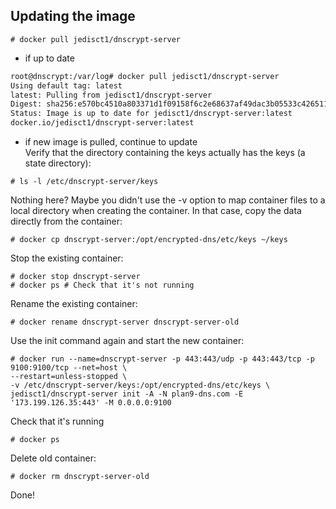 ## Updating the image
```
# docker pull jedisct1/dnscrypt-server
```

- if up to date
```sh
root@dnscrypt:/var/log# docker pull jedisct1/dnscrypt-server
Using default tag: latest
latest: Pulling from jedisct1/dnscrypt-server
Digest: sha256:e570bc4510a803371d1f09158f6c2e68637af49dac3b05533c4265115e55438e
Status: Image is up to date for jedisct1/dnscrypt-server:latest
docker.io/jedisct1/dnscrypt-server:latest
```
- if new image is pulled, continue to update\
Verify that the directory containing the keys actually has the keys (a state directory):
```
# ls -l /etc/dnscrypt-server/keys
```
Nothing here? Maybe you didn't use the -v option to map container files to a local directory when creating the container.
In that case, copy the data directly from the container:
```
# docker cp dnscrypt-server:/opt/encrypted-dns/etc/keys ~/keys
```
Stop the existing container:
```
# docker stop dnscrypt-server
# docker ps # Check that it's not running
```
Rename the existing container:
```
# docker rename dnscrypt-server dnscrypt-server-old
```
Use the init command again and start the new container:
```
# docker run --name=dnscrypt-server -p 443:443/udp -p 443:443/tcp -p 9100:9100/tcp --net=host \
--restart=unless-stopped \
-v /etc/dnscrypt-server/keys:/opt/encrypted-dns/etc/keys \
jedisct1/dnscrypt-server init -A -N plan9-dns.com -E '173.199.126.35:443' -M 0.0.0.0:9100
```
Check that it's running
```
# docker ps
```
Delete old container:
```
# docker rm dnscrypt-server-old
```
Done!
